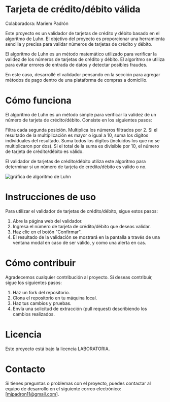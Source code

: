 # Tarjeta de crédito/débito válida

Colaboradora: Mariem Padrón

Este proyecto es un validador de tarjetas de crédito y débito basado en el algoritmo de Luhn. El objetivo del proyecto es proporcionar una herramienta sencilla y precisa para validar números de tarjetas de crédito y débito.

El algoritmo de Luhn es un método matemático utilizado para verificar la validez de los números de tarjetas de crédito y débito. El algoritmo se utiliza para evitar errores de entrada de datos y detectar posibles fraudes.

En este caso, desarrollé el validador pensando en la sección para agregar métodos de pago dentro de una plataforma de compras a domicilio.



# Cómo funciona

El algoritmo de Luhn es un método simple para verificar la validez de un número de tarjeta de crédito/débito. Consiste en los siguientes pasos:

Filtra cada segunda posición.
Multiplica los números filtrados por 2.
Si el resultado de la multiplicación es mayor o igual a 10, suma los dígitos individuales del resultado.
Suma todos los dígitos (incluidos los que no se multiplicaron por dos).
Si el total de la suma es divisible por 10, el número de tarjeta de crédito/débito es válido.

El validador de tarjetas de crédito/débito utiliza este algoritmo para determinar si un número de tarjeta de crédito/débito es válido o no.

![gráfica de algoritmo de Luhn](https://camo.githubusercontent.com/384aaf65ea2fcf88d1d5f7a934c68e382d0a6323fdbdaad242e63c9798a83d31/68747470733a2f2f692e696d6775722e636f6d2f4a6167436531512e706e67)

# Instrucciones de uso

Para utilizar el validador de tarjetas de crédito/débito, sigue estos pasos:

1. Abre la página web del validador.
2. Ingresa el número de tarjeta de crédito/débito que deseas validar.
3. Haz clic en el botón "Confirmar".
4. El resultado de la validación se mostrará en la pantalla a través de una ventana modal en caso de ser válido, y como una alerta en cas.

# Cómo contribuir
Agradecemos cualquier contribución al proyecto. Si deseas contribuir, sigue los siguientes pasos:

1. Haz un fork del repositorio.
2. Clona el repositorio en tu máquina local.
3. Haz tus cambios y pruebas.
4. Envía una solicitud de extracción (pull request) describiendo los cambios realizados.
# Licencia

Este proyecto está bajo la licencia LABORATORIA.

# Contacto
Si tienes preguntas o problemas con el proyecto, puedes contactar al equipo de desarrollo en el siguiente correo electrónico: [mjpadron11@gmail.com].

